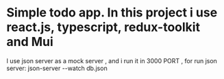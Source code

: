 # Simple todo app. In this project i use react.js, typescript, redux-toolkit and Mui

I use json server as a mock server , and i run it in 3000 PORT , for run json server: json-server --watch db.json
